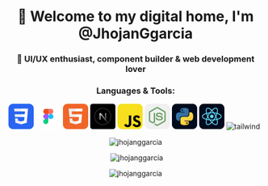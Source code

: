 <h1 align="center">
  🌆 Welcome to my digital home, I'm @JhojanGgarcia
</h1>
<h3 align="center">
  💜 UI/UX enthusiast, component builder & web development lover
</h3>



<h3 align="center" >Languages & Tools:</h3>
<p align="center" style="display: flex;">
<a>
    <img src="/public/css.png" alt="css" width="50" height="50" />
    <img src="/public/figma.png" alt="figma" width="50" height="50" />
    <img src="/public/html.png" alt="html5" width="50" height="50" />
    <img src="/public/nextjs.png" alt="nextjs" width="50" height="50" />
    <img src="/public/javascript.png" alt="javascript" width="50" height="50" />
    <img src="/public/nodejs.png" alt="nodejs" width="50" height="50" />
    <img src="/public/python.png" alt="python" width="50" height="50" />
    <img src="/public/react.png" alt="react" width="50" height="50" />
    <img src="https://www.vectorlogo.zone/logos/tailwindcss/tailwindcss-icon.svg" alt="tailwind" width="50" height="50" />
</a>
</p>


<p align="center">
  <img src="https://github-readme-stats.vercel.app/api/top-langs?username=jhojanggarcia&show_icons=true&theme=radical&layout=compact" alt="jhojanggarcia" />
</p>


<p align="center">
  &nbsp;<img src="https://github-readme-stats.vercel.app/api?username=jhojanggarcia&show_icons=true&theme=radical" alt="jhojanggarcia" />
</p>


<p align="center">
  <img src="https://github-readme-streak-stats.herokuapp.com/?user=jhojanggarcia&theme=radical" alt="jhojanggarcia" />
</p>

